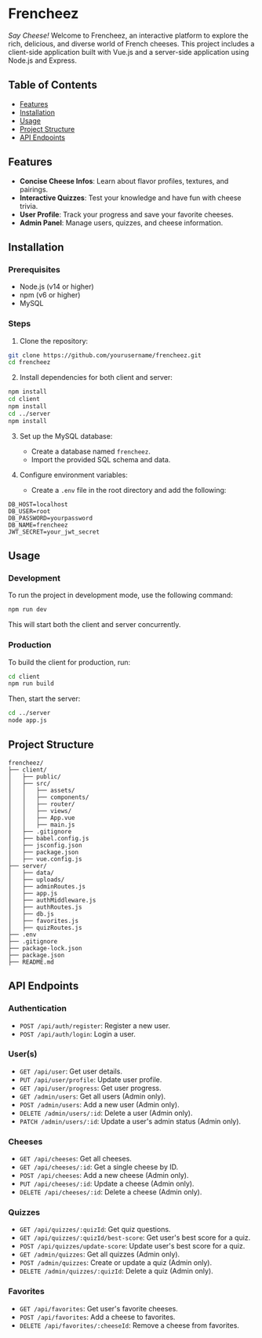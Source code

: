 # Frencheez

*Say Cheese!* Welcome to Frencheez, an interactive platform to explore the rich, delicious, and diverse world of French cheeses. This project includes a client-side application built with Vue.js and a server-side application using Node.js and Express.

## Table of Contents

- [Features](#features)
- [Installation](#installation)
- [Usage](#usage)
- [Project Structure](#project-structure)
- [API Endpoints](#api-endpoints)

## Features

- **Concise Cheese Infos**: Learn about flavor profiles, textures, and pairings.
- **Interactive Quizzes**: Test your knowledge and have fun with cheese trivia.
- **User Profile**: Track your progress and save your favorite cheeses.
- **Admin Panel**: Manage users, quizzes, and cheese information.

## Installation

### Prerequisites

- Node.js (v14 or higher)
- npm (v6 or higher)
- MySQL

### Steps

1. Clone the repository:
```sh
git clone https://github.com/yourusername/frencheez.git
cd frencheez
```

2. Install dependencies for both client and server:
```sh
npm install
cd client
npm install
cd ../server
npm install
```

3. Set up the MySQL database:
    - Create a database named `frencheez`.
    - Import the provided SQL schema and data.

4. Configure environment variables:
    - Create a `.env` file in the root directory and add the following:
```env
DB_HOST=localhost
DB_USER=root
DB_PASSWORD=yourpassword
DB_NAME=frencheez
JWT_SECRET=your_jwt_secret
```

## Usage

### Development

To run the project in development mode, use the following command:
```sh
npm run dev
```
This will start both the client and server concurrently.

### Production

To build the client for production, run:
```sh
cd client
npm run build
```

Then, start the server:

```sh
cd ../server
node app.js
```

## Project Structure

```
frencheez/
├── client/
│   ├── public/
│   ├── src/
│   │   ├── assets/
│   │   ├── components/
│   │   ├── router/
│   │   ├── views/
│   │   ├── App.vue
│   │   ├── main.js
│   ├── .gitignore
│   ├── babel.config.js
│   ├── jsconfig.json
│   ├── package.json
│   ├── vue.config.js
├── server/
│   ├── data/
│   ├── uploads/
│   ├── adminRoutes.js
│   ├── app.js
│   ├── authMiddleware.js
│   ├── authRoutes.js
│   ├── db.js
│   ├── favorites.js
│   ├── quizRoutes.js
├── .env
├── .gitignore
├── package-lock.json
├── package.json
├── README.md
```

## API Endpoints

### Authentication

- `POST /api/auth/register`: Register a new user.
- `POST /api/auth/login`: Login a user.

### User(s)

- `GET /api/user`: Get user details.
- `PUT /api/user/profile`: Update user profile.
- `GET /api/user/progress`: Get user progress.
- `GET /admin/users`: Get all users (Admin only).
- `POST /admin/users`: Add a new user (Admin only).
- `DELETE /admin/users/:id`: Delete a user (Admin only).
- `PATCH /admin/users/:id`: Update a user's admin status (Admin only).

### Cheeses

- `GET /api/cheeses`: Get all cheeses.
- `GET /api/cheeses/:id`: Get a single cheese by ID.
- `POST /api/cheeses`: Add a new cheese (Admin only).
- `PUT /api/cheeses/:id`: Update a cheese (Admin only).
- `DELETE /api/cheeses/:id`: Delete a cheese (Admin only).

### Quizzes

- `GET /api/quizzes/:quizId`: Get quiz questions.
- `GET /api/quizzes/:quizId/best-score`: Get user's best score for a quiz.
- `POST /api/quizzes/update-score`: Update user's best score for a quiz.
- `GET /admin/quizzes`: Get all quizzes (Admin only).
- `POST /admin/quizzes`: Create or update a quiz (Admin only).
- `DELETE /admin/quizzes/:quizId`: Delete a quiz (Admin only).

### Favorites

- `GET /api/favorites`: Get user's favorite cheeses.
- `POST /api/favorites`: Add a cheese to favorites.
- `DELETE /api/favorites/:cheeseId`: Remove a cheese from favorites.